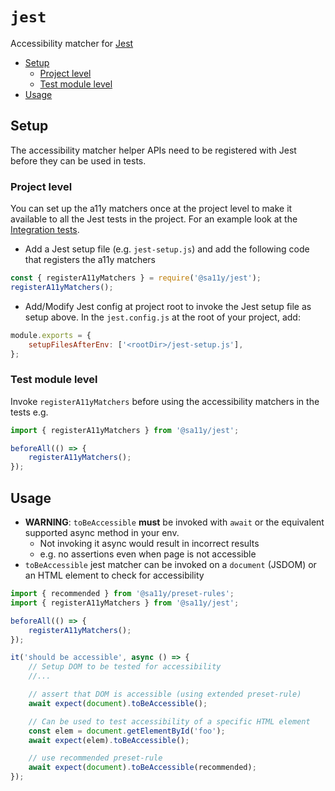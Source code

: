# `jest`

Accessibility matcher for [Jest](https://jestjs.io)

<!-- START doctoc generated TOC please keep comment here to allow auto update -->
<!-- DON'T EDIT THIS SECTION, INSTEAD RE-RUN doctoc TO UPDATE -->


- [Setup](#setup)
  - [Project level](#project-level)
  - [Test module level](#test-module-level)
- [Usage](#usage)

<!-- END doctoc generated TOC please keep comment here to allow auto update -->

## Setup

The accessibility matcher helper APIs need to be registered with Jest before they can be used in tests.

### Project level

You can set up the a11y matchers once at the project level to make it available to all the Jest tests in the project.
For an example look at the [Integration tests](../test-integration/README.md).

-   Add a Jest setup file (e.g. `jest-setup.js`) and add the following code that registers the a11y matchers

```javascript
const { registerA11yMatchers } = require('@sa11y/jest');
registerA11yMatchers();
```

-   Add/Modify Jest config at project root to invoke the Jest setup file as setup above.
    In the `jest.config.js` at the root of your project, add:

```javascript
module.exports = {
    setupFilesAfterEnv: ['<rootDir>/jest-setup.js'],
};
```

### Test module level

Invoke `registerA11yMatchers` before using the accessibility matchers in the tests e.g.

```javascript
import { registerA11yMatchers } from '@sa11y/jest';

beforeAll(() => {
    registerA11yMatchers();
});
```

## Usage

-   **WARNING**: `toBeAccessible` **must** be invoked with `await` or the equivalent supported async method in your env.
    -   Not invoking it async would result in incorrect results
    -   e.g. no assertions even when page is not accessible
-   `toBeAccessible` jest matcher can be invoked on a `document` (JSDOM) or an HTML element
    to check for accessibility

```javascript
import { recommended } from '@sa11y/preset-rules';
import { registerA11yMatchers } from '@sa11y/jest';

beforeAll(() => {
    registerA11yMatchers();
});

it('should be accessible', async () => {
    // Setup DOM to be tested for accessibility
    //...

    // assert that DOM is accessible (using extended preset-rule)
    await expect(document).toBeAccessible();

    // Can be used to test accessibility of a specific HTML element
    const elem = document.getElementById('foo');
    await expect(elem).toBeAccessible();

    // use recommended preset-rule
    await expect(document).toBeAccessible(recommended);
});
```
